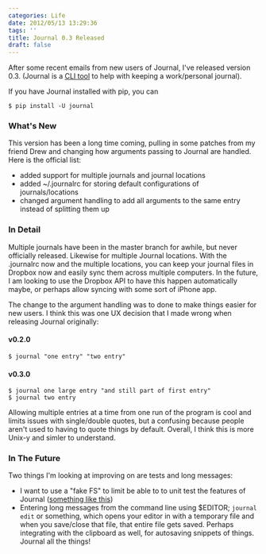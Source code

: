 ```yaml
---
categories: Life
date: 2012/05/13 13:29:36
tags: ''
title: Journal 0.3 Released
draft: false
---
```


After some recent emails from new users of Journal, I've released version  0.3.
(Journal is a [CLI tool][1] to help with keeping a work/personal journal).

If you have Journal installed with pip, you can

    $ pip install -U journal

### What's New

This version has been a long time coming, pulling in some patches from my friend
Drew and changing how arguments passing to Journal are handled. Here is the
official list:

* added support for multiple journals and journal locations
* added ~/.journalrc for storing default configurations of journals/locations
* changed argument handling to add all arguments to the same entry instead of
  splitting them up

### In Detail

Multiple journals have been in the master branch for awhile, but never
officially released. Likewise for multiple Journal locations. With the
.journalrc now and the multiple locations, you can keep your journal files in
Dropbox now and easily sync them across multiple computers. In the future, I am
looking to use the Dropbox API to have this happen automatically maybe, or
perhaps allow syncing with some sort of iPhone app.

The change to the argument handling was to done to make things easier for new
users. I think this was one UX decision that I made wrong when releasing Journal
originally:

#### v0.2.0

```
$ journal "one entry" "two entry"
```

#### v0.3.0

```
$ journal one large entry "and still part of first entry"
$ journal two entry
```

Allowing multiple entries at a time from one run of the program is cool and
limits issues with single/double quotes, but a confusing because people aren't
used to having to quote things by default. Overall, I think this is more Unix-y
and simler to understand.

### In The Future

Two things I'm looking at improving on are tests and long messages:

* I want to use a "fake FS" to limit be able to to unit test the features of
  Journal ([something like this][2])
* Entering long messages from the command line using $EDITOR; `journal edit` or
  something, which opens your editor in with a temporary file and when you
  save/close that file, that entire file gets saved. Perhaps integrating with
  the clipboard as well, for autosaving snippets of things. Journal all the
  things!


[1]: https://github.com/askedrelic/journal
[2]: http://www.willmcgugan.com/blog/tech/2011/3/20/creating-a-virtual-filesystem-with-python-and-why-you-need-one/
